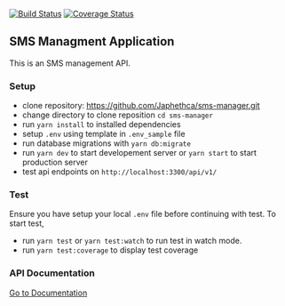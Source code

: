 [![Build Status](https://travis-ci.org/Japhethca/sms-manager.svg?branch=master)](https://travis-ci.org/Japhethca/sms-manager)
[![Coverage Status](https://coveralls.io/repos/github/Japhethca/sms-manager/badge.svg?branch=master)](https://coveralls.io/github/Japhethca/sms-manager?branch=master)
## SMS Managment Application
This is an SMS management API.

### Setup
- clone repository: https://github.com/Japhethca/sms-manager.git
- change directory to clone reposition `cd sms-manager`
- run `yarn install` to installed dependencies
- setup `.env` using template in `.env_sample` file
- run database migrations with `yarn db:migrate`
- run `yarn dev` to start developement server or `yarn start` to start production server
- test api endpoints on `http://localhost:3300/api/v1/`

### Test
Ensure you have setup your local `.env` file before continuing with test.
To start test,
- run `yarn test` or `yarn test:watch` to run test in watch mode.
- run `yarn test:coverage` to display test coverage


### API Documentation
[Go to Documentation](https://documenter.getpostman.com/view/2668539/S1EQUeMs)
